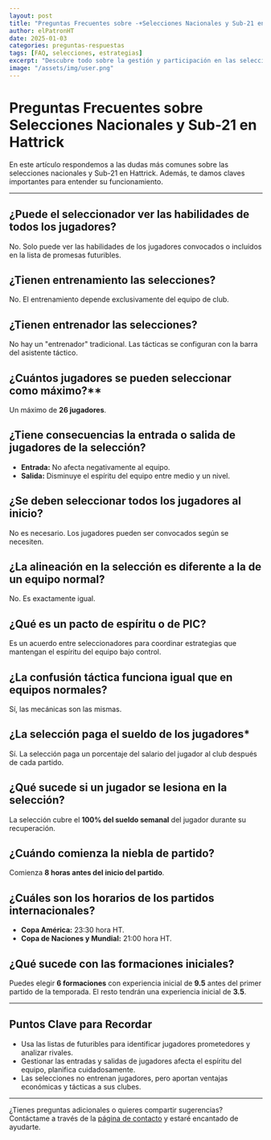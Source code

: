 ```yaml
---
layout: post
title: "Preguntas Frecuentes sobre -+Selecciones Nacionales y Sub-21 en Hattrick"
author: elPatronHT
date: 2025-01-03
categories: preguntas-respuestas
tags: [FAQ, selecciones, estrategias]
excerpt: "Descubre todo sobre la gestión y participación en las selecciones nacionales y Sub-21 en Hattrick, incluyendo tácticas y aspectos clave."
image: "/assets/img/user.png"
---
```


# Preguntas Frecuentes sobre Selecciones Nacionales y Sub-21 en Hattrick

En este artículo respondemos a las dudas más comunes sobre las selecciones nacionales y Sub-21 en Hattrick. Además, te damos claves importantes para entender su funcionamiento.

---

## ¿Puede el seleccionador ver las habilidades de todos los jugadores?

No. Solo puede ver las habilidades de los jugadores convocados o incluidos en la lista de promesas futuribles.

## ¿Tienen entrenamiento las selecciones?

No. El entrenamiento depende exclusivamente del equipo de club.

## ¿Tienen entrenador las selecciones?

No hay un "entrenador" tradicional. Las tácticas se configuran con la barra del asistente táctico.

## ¿Cuántos jugadores se pueden seleccionar como máximo?\*\*

Un máximo de **26 jugadores**.

## ¿Tiene consecuencias la entrada o salida de jugadores de la selección?

- **Entrada:** No afecta negativamente al equipo.
- **Salida:** Disminuye el espíritu del equipo entre medio y un nivel.

## ¿Se deben seleccionar todos los jugadores al inicio?

No es necesario. Los jugadores pueden ser convocados según se necesiten.

## ¿La alineación en la selección es diferente a la de un equipo normal?

No. Es exactamente igual.

## ¿Qué es un pacto de espíritu o de PIC?

Es un acuerdo entre seleccionadores para coordinar estrategias que mantengan el espíritu del equipo bajo control.

## ¿La confusión táctica funciona igual que en equipos normales?

Sí, las mecánicas son las mismas.

## ¿La selección paga el sueldo de los jugadores\*

Sí. La selección paga un porcentaje del salario del jugador al club después de cada partido.

## ¿Qué sucede si un jugador se lesiona en la selección?

La selección cubre el **100% del sueldo semanal** del jugador durante su recuperación.

## ¿Cuándo comienza la niebla de partido?

Comienza **8 horas antes del inicio del partido**.

## ¿Cuáles son los horarios de los partidos internacionales?

- **Copa América:** 23:30 hora HT.
- **Copa de Naciones y Mundial:** 21:00 hora HT.

## ¿Qué sucede con las formaciones iniciales?

Puedes elegir **6 formaciones** con experiencia inicial de **9.5** antes del primer partido de la temporada. El resto tendrán una experiencia inicial de **3.5**.

---

## Puntos Clave para Recordar

- Usa las listas de futuribles para identificar jugadores prometedores y analizar rivales.
- Gestionar las entradas y salidas de jugadores afecta el espíritu del equipo, planifica cuidadosamente.
- Las selecciones no entrenan jugadores, pero aportan ventajas económicas y tácticas a sus clubes.

---

¿Tienes preguntas adicionales o quieres compartir sugerencias? Contáctame a través de la [página de contacto](/contact.html) y estaré encantado de ayudarte.
